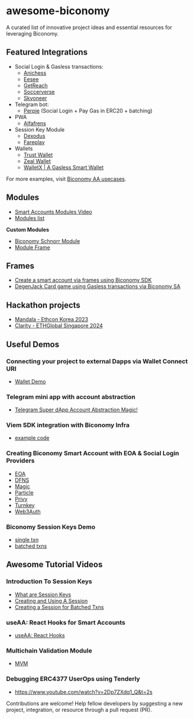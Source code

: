 # awesome-biconomy
A curated list of innovative project ideas and essential resources for leveraging Biconomy.


## Featured Integrations
- Social Login & Gasless transactions:
   - [Anichess](https://anichess.com/)
   - [Eesee](https://eesee.io/)
   - [GetReach](https://app.getreach.xyz/)
   - [Soccerverse](https://beta.soccerverse.io/)
   - [Skyoneer](https://play.skyoneer.com/)
- Telegram bot:
   - [Perpie](https://www.perpie.io/) (Social Login + Pay Gas in ERC20 + batching)
- PWA
   - [Alfafrens](https://www.alfafrens.com/)
- Session Key Module
   - [Dexodus](https://dexodus.xyz/)
   - [Fareplay](https://app.fareplay.io/coin-flip)
- Wallets
   - [Trust Wallet](https://trustwallet.com/)
   - [Zeal Wallet](https://www.zeal.app/)
   - [WalletX | A Gasless Smart Wallet](https://getwalletx.com/)

For more examples, visit [Biconomy AA usecases](https://biconomy.notion.site/Biconomy-AA-Use-cases-Examples-7c8f7ff3774848d3a0591bc248646bad).

## Modules
- [Smart Accounts Modules Video](https://www.youtube.com/watch?v=A3XfF3N7x1A)
- [Modules list](https://wallet-ecosystem.notion.site/Smart-Account-Modules-8873025da42c49648bfe03bf980c89d6)

**Custom Modules**
- [Biconomy Schnorr Module](https://github.com/0xrhsmt/biconomy-schnorr-module/tree/main)
- [Module Frame](https://github.com/Destiner/module-frame)

## Frames
- [Create a smart account via frames using Biconomy SDK](https://github.com/bcnmy/frames)
- [DegenJack Card game using Gasless transactions via Biconomy SA](https://warpcast.com/abhishekkumar/0x842296e5)

## Hackathon projects 
- [Mandala - Ethcon Korea 2023](https://github.com/EthconKorea2023/mandala)
- [Clarity - ETHGlobal Singapore 2024](https://ethglobal.com/showcase/clarity-c2us8)

## Useful Demos
   ### Connecting your project to external Dapps via Wallet Connect URI
   - [Wallet Demo](https://github.com/WalletConnect/web-examples/tree/main/advanced/wallets/react-wallet-v2)
   ### Telegram mini app with account abstraction
   - [Telegram Super dApp Account Abstraction Magic!](https://github.com/andreykobal/telegram-mini-app-aa)
   ### Viem SDK integration with Biconomy Infra
   - [example code](https://gist.github.com/himanshugarg06/83327aaa1339efda42806e66143aa5c3)
   ### Creating Biconomy Smart Account with EOA & Social Login Providers
   - [EOA](https://github.com/bcnmy/biconomy_eoa_example)
   - [DFNS](https://github.com/dfns/dfns-sdk-ts/tree/m/examples/libs/viem/biconomy-aa-gasless)
   - [Magic](https://github.com/bcnmy/biconomy_magic_example)
   - [Particle](https://github.com/bcnmy/biconomy_particle_example)
   - [Privy](https://github.com/bcnmy/biconomy_privy_example)
   - [Turnkey](https://github.com/bcnmy/biconomy_turnkey_example)
   - [Web3Auth](https://github.com/bcnmy/biconomy_web3auth_example)
   ### Biconomy Session Keys Demo
   - [single txn](https://github.com/bcnmy/biconomy_sessions_example)
   - [batched txns](https://github.com/bcnmy/biconomy_batch_sessions_example)

## Awesome Tutorial Videos
   ### Introduction To Session Keys
   - [What are Session Keys](https://www.youtube.com/watch?v=4yBKLZxtx_k&t=54s)
   - [Creating and Using A Session](https://www.youtube.com/watch?v=PyBwc8Nigx0&t=1011s)
   - [Creating a Session for Batched Txns](https://www.youtube.com/watch?v=SG-jH7VwMvY)
   ### useAA: React Hooks for Smart Accounts
   - [useAA: React Hooks](https://www.youtube.com/watch?v=pSD0qPlXtgU)
   ### Multichain Validation Module
   - [MVM](https://www.loom.com/share/3a345810ec0047b4a0797449015d428f)
   ### Debugging ERC4377 UserOps using Tenderly
   - https://www.youtube.com/watch?v=2Dp7ZXdq1_Q&t=2s


Contributions are welcome! Help fellow developers by suggesting a new project, integration, or resource through a pull request (PR).
